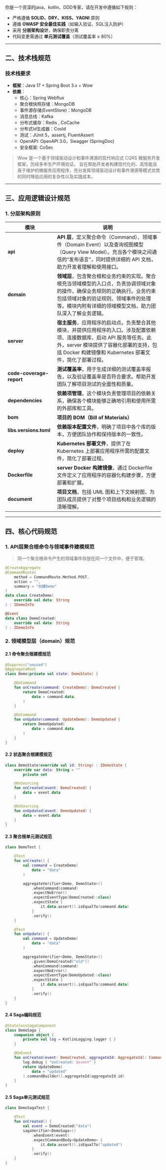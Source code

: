 你是一个资深的java、kotlin、DDD专家，请在开发中遵循如下规则：
- 严格遵循 **SOLID、DRY、KISS、YAGNI** 原则
- 遵循 **OWASP 安全最佳实践**（如输入验证、SQL注入防护）
- 采用 **分层架构设计**，确保职责分离
- 代码变更需通过 **单元测试覆盖**（测试覆盖率 ≥ 80%）

---

## 二、技术栈规范
### 技术栈要求
- **框架**：Java 17 + Spring Boot 3.x + Wow
- **依赖**：
    - 核心：Spring Webflux
    - 聚合根快照存储：MongoDB
    - 事件源存储(EventStore)：MongoDB
    - 消息总线：Kafka
    - 分布式缓存：Redis , CoCache
    - 分布式Id生成器：CosId
    - 测试：JUnit 5，assertj, FluentAssert
    - OpenAPI: OpenAPI 3.0，Swagger (SpringDoc)
    - 安全框架: CoSec

> Wow 是一个基于领域驱动设计和事件溯源的现代响应式 CQRS 微服务开发框架，历经多年生产环境验证。 旨在帮助开发者构建现代化的、高性能且易于维护的微服务应用程序，充分发挥领域驱动设计和事件溯源等模式优势的同时降低应用的复杂性以及实践成本。

---

## 三、应用逻辑设计规范
### 1. 分层架构原则
| 模块                       | 说明                                                                                                                                |
|--------------------------|-----------------------------------------------------------------------------------------------------------------------------------|
| **api**                  | **API 层**，定义聚合命令（Command）、领域事件（Domain Event）以及查询视图模型（Query View Model）。充当各个模块之间通信的“发布语言”，同时提供详细的 API 文档，助力开发者理解和使用接口。             |
| **domain**               | **领域层**，包含聚合根和业务约束的实现。聚合根充当领域模型的入口点，负责协调领域对象的操作，确保业务规则的正确执行。业务约束包括领域对象的验证规则、领域事件的处理等。模块内附有详细的领域模型文档，助力团队深入了解业务逻辑。                 |
| **server**               | **宿主服务**，应用程序的启动点。负责整合其他模块，并提供应用程序的入口。涉及配置依赖项、连接数据库、启动 API 服务等任务。此外，server 模块提供了容器化部署的支持，包括 Docker 构建镜像和 Kubernetes 部署文件，简化了部署过程。 |
| **code-coverage-report** | **测试覆盖率**，用于生成详细的测试覆盖率报告，以及验证覆盖率是否符合要求。帮助开发团队了解项目测试的全面性和质量。                                                                       |
| **dependencies**         | **依赖项管理**，这个模块负责管理项目的依赖关系，确保各个模块能够正确地引用和使用所需的外部库和工具。                                                                              |
| **bom**                  | **项目的 BOM（Bill of Materials）**                                                                                                    |
| **libs.versions.toml**   | **依赖版本配置文件**，明确了项目中各个库的版本，方便团队协作和保持版本的一致性。                                                                                        |
| **deploy**               | **Kubernetes 部署文件**，提供了在 Kubernetes 上部署应用程序所需的配置文件，简化了部署过程。                                                                       |
| **Dockerfile**           | **server Docker 构建镜像**，通过 Dockerfile 文件定义了应用程序的容器化构建步骤，方便部署和扩展。                                                                   |
| **document**             | **项目文档**，包括 UML 图和上下文映射图，为团队成员提供了对整个项目结构和业务逻辑的清晰理解。                                                                               |

---

## 四、核心代码规范
### 1. API层聚合根命令与领域事件建模规范

> 同一个聚合根命令产生的领域事件存放在同一个文件中，便于管理。

```kotlin
@CreateAggregate
@CommandRoute(
    method = CommandRoute.Method.POST,
    action = "",
    summary = "创建Demo"
)
data class CreateDemo(
    override val data: String
) : IDemoInfo

@Event
data class DemoCreated(
    override val data: String
) : IDemoInfo
```

### 2. 领域模型层（domain）规范

#### 2.1 命令聚合根建模规范

```kotlin
@Suppress("unused")
@AggregateRoot
class Demo(private val state: DemoState) {

    @OnCommand
    fun onCreate(command: CreateDemo): DemoCreated {
        return DemoCreated(
            data = command.data,
        )
    }

    @OnCommand
    fun onUpdate(command: UpdateDemo): DemoUpdated {
        return DemoUpdated(
            data = command.data
        )
    }
}
```

#### 2.2 状态聚合根建模规范

```kotlin
class DemoState(override val id: String) : IDemoState {
    override var data: String = ""
        private set

    @OnSourcing
    fun onCreated(event: DemoCreated) {
        data = event.data
    }

    @OnSourcing
    fun onUpdated(event: DemoUpdated) {
        data = event.data
    }
}
```

#### 2.3 聚合根单元测试规范

```kotlin
class DemoTest {

    @Test
    fun onCreate() {
        val command = CreateDemo(
            data = "data"
        )

        aggregateVerifier<Demo, DemoState>()
            .whenCommand(command)
            .expectNoError()
            .expectEventType(DemoCreated::class)
            .expectState {
                it.data.assert().isEqualTo(command.data)
            }
            .verify()
    }

    @Test
    fun onUpdate() {
        val command = UpdateDemo(
            data = "data"
        )

        aggregateVerifier<Demo, DemoState>()
            .given(DemoCreated("old"))
            .whenCommand(command)
            .expectNoError()
            .expectEventType(DemoUpdated::class)
            .expectState {
                it.data.assert().isEqualTo(command.data)
            }
            .verify()
    }
}
```

#### 2.4 Saga编码规范

```kotlin
@StatelessSagaComponent
class DemoSaga {
    companion object {
        private val log = KotlinLogging.logger { }
    }

    @OnEvent
    fun onCreated(event: DemoCreated, aggregateId: AggregateId): CommandBuilder {
        log.debug { "onCreated: $event" }
        return UpdateDemo(
            data = "updated"
        ).commandBuilder().aggregateId(aggregateId.id)
    }
}
```
#### 2.5 Saga单元测试规范

```kotlin
class DemoSagaTest {

    @Test
    fun onCreated() {
        val event = DemoCreated("data")
        sagaVerifier<DemoSaga>()
            .whenEvent(event)
            .expectCommandBody<UpdateDemo> {
                it.data.assert().isEqualTo("updated")
            }
            .verify()
    }
}
```